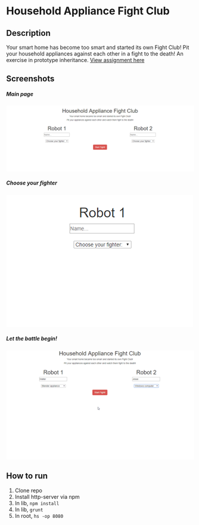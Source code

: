 # Household Appliance Fight Club
## Description
Your smart home has become too smart and started its own Fight Club!  Pit your household appliances against each other in a fight to the death!  An exercise in prototype inheritance.
[View assignment here](https://github.com/nss-nightclass-projects/ModernJS_dev-quiz)

## Screenshots
##### Main page
![](https://github.com/michaelclark2/robo-battledome/raw/master/screens/index.png)
##### Choose your fighter
![](https://raw.githubusercontent.com/michaelclark2/robo-battledome/master/screens/choose%20robot.gif)
##### Let the battle begin!
![](https://raw.githubusercontent.com/michaelclark2/robo-battledome/master/screens/battle.gif)

## How to run
1. Clone repo
1. Install http-server via npm
1. In lib, `npm install`
1. In lib, `grunt`
1. In root, `hs -op 8080`